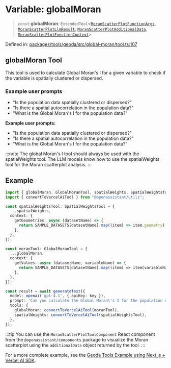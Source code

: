 # Variable: globalMoran

> `const` **globalMoran**: `ExtendedTool`\<[`MoranScatterPlotFunctionArgs`](../type-aliases/MoranScatterPlotFunctionArgs.md), [`MoranScatterPlotLlmResult`](../type-aliases/MoranScatterPlotLlmResult.md), [`MoranScatterPlotAdditionalData`](../type-aliases/MoranScatterPlotAdditionalData.md), [`MoranScatterPlotFunctionContext`](../type-aliases/MoranScatterPlotFunctionContext.md)\>

Defined in: [packages/tools/geoda/src/global-moran/tool.ts:107](https://github.com/geodaopenjs/openassistant/blob/0a6a7e7306d75a25dc968b3117f04cb7bd613bec/packages/tools/geoda/src/global-moran/tool.ts#L107)

## globalMoran Tool

This tool is used to calculate Global Moran's I for a given variable to check if the variable is spatially clustered or dispersed.

### Example user prompts

- "Is the population data spatially clustered or dispersed?"
- "Is there a spatial autocorrelation in the population data?"
- "What is the Global Moran's I for the population data?"

**Example user prompts:**
- "Is the population data spatially clustered or dispersed?"
- "Is there a spatial autocorrelation in the population data?"
- "What is the Global Moran's I for the population data?"

:::note
The global Moran's I tool should always be used with the spatialWeights tool. The LLM models know how to use the spatialWeights tool for the Moran scatterplot analysis.
:::

## Example

```typescript
import { globalMoran, GlobalMoranTool, spatialWeights, SpatialWeightsTool } from "@openassistant/geoda";
import { convertToVercelAiTool } from "@openassistant/utils";

const spatialWeightsTool: SpatialWeightsTool = {
  ...spatialWeights,
  context: {
    getGeometries: async (datasetName) => {
      return SAMPLE_DATASETS[datasetName].map((item) => item.geometry);
    },
  },
});

const moranTool: GlobalMoranTool = {
  ...globalMoran,
  context: {
    getValues: async (datasetName, variableName) => {
      return SAMPLE_DATASETS[datasetName].map((item) => item[variableName]);
    },
  },
});

const result = await generateText({
  model: openai('gpt-4.1', { apiKey: key }),
  prompt: 'Can you calculate the Global Moran\'s I for the population data?',
  tools: {
    globalMoran: convertToVercelAiTool(moranTool),
    spatialWeights: convertToVercelAiTool(spatialWeightsTool),
  },
});
```

:::tip
You can use the `MoranScatterPlotToolComponent` React component from the `@openassistant/components` package to visualize the Moran scatterplot using
the `additionalData` object returned by the tool.
:::

For a more complete example, see the [Geoda Tools Example using Next.js + Vercel AI SDK](https://github.com/openassistant/openassistant/tree/main/examples/vercel_geoda_example).
